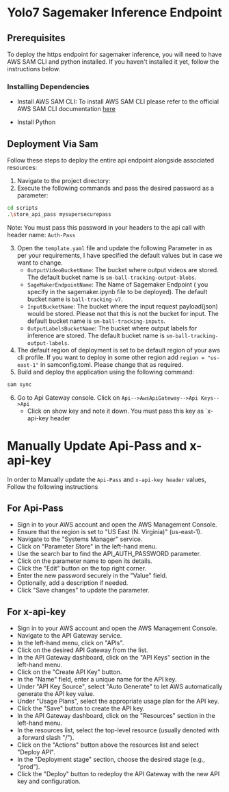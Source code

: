# Yolo7 Sagemaker Inference Endpoint 

## Prerequisites

To deploy the https endpoint for sagemaker inference, you will need to have AWS SAM CLI and python installed. If you haven't installed it yet, follow the instructions below.

### Installing Dependencies

-  Install AWS SAM CLI: To install AWS SAM CLI please refer to the official AWS SAM CLI documentation [here](https://docs.aws.amazon.com/serverless-application-model/latest/developerguide/install-sam-cli.html)

- Install Python

## Deployment Via Sam

Follow these steps to deploy the entire api endpoint alongside associated resources:
1. Navigate to the project directory:
2. Execute the following commands and pass the desired password as a parameter:
```bash
cd scripts
.\store_api_pass mysupersecurepass
```
Note: You must pass this password in your headers to the api call with header name: `Auth-Pass`

3. Open the `template.yaml` file and update the following Parameter in as per your requirements, I have specified the default values but in case we want to change.
    - `OutputVideoBucketName`: The bucket where output videos are stored. The default bucket name is `sm-ball-tracking-output-blobs`. 
    - `SageMakerEndpointName`: The Name of Sagemaker Endpoint ( you specify in the sagemaker.ipynb file to be deployed). The default bucket name is `ball-tracking-v7`. 
    - `InputBucketName`: The bucket where the input request payload(json) would be stored. Please not that this is not the bucket for input. The default bucket name is `sm-ball-tracking-inputs`. 
    - `OutputLabelsBucketName`: The bucket where output labels for inference are stored. The default bucket name is `sm-ball-tracking-output-labels`. 
4. The default region of deployment is set to be default region of your aws cli profile. If you want to deploy in some other region add  `region = "us-east-1"` in samconfig.toml. Please change that as required.
5. Build and deploy the application using the following command:
```bash
sam sync
```
6. Go to Api Gateway console. Click on `Api-->AwsApiGateway-->Api Keys-->Api`
    - Click on show key and note it down. You must pass this key as `x-api-key   header


# Manually Update Api-Pass and x-api-key
In order to Manually update the `Api-Pass` and `x-api-key header` values, Follow the following instructions

## For Api-Pass
- Sign in to your AWS account and open the AWS Management Console.
- Ensure that the region is set to "US East (N. Virginia)" (us-east-1).
- Navigate to the "Systems Manager" service.
- Click on "Parameter Store" in the left-hand menu.
- Use the search bar to find the API_AUTH_PASSWORD parameter.
- Click on the parameter name to open its details.
- Click the "Edit" button on the top right corner.
- Enter the new password securely in the "Value" field.
- Optionally, add a description if needed.
- Click "Save changes" to update the parameter.

## For x-api-key
- Sign in to your AWS account and open the AWS Management Console.
- Navigate to the API Gateway service.
- In the left-hand menu, click on "APIs".
- Click on the desired API Gateway from the list.
- In the API Gateway dashboard, click on the "API Keys" section in the left-hand menu.
- Click on the "Create API Key" button.
- In the "Name" field, enter a unique name for the API key.
- Under "API Key Source", select "Auto Generate" to let AWS automatically generate the API key value.
- Under "Usage Plans", select the appropriate usage plan for the API key.
- Click the "Save" button to create the API key.
- In the API Gateway dashboard, click on the "Resources" section in the left-hand menu.
- In the resources list, select the top-level resource (usually denoted with a forward slash "/").
- Click on the "Actions" button above the resources list and select "Deploy API".
- In the "Deployment stage" section, choose the desired stage (e.g., "prod").
- Click the "Deploy" button to redeploy the API Gateway with the new API key and configuration.
